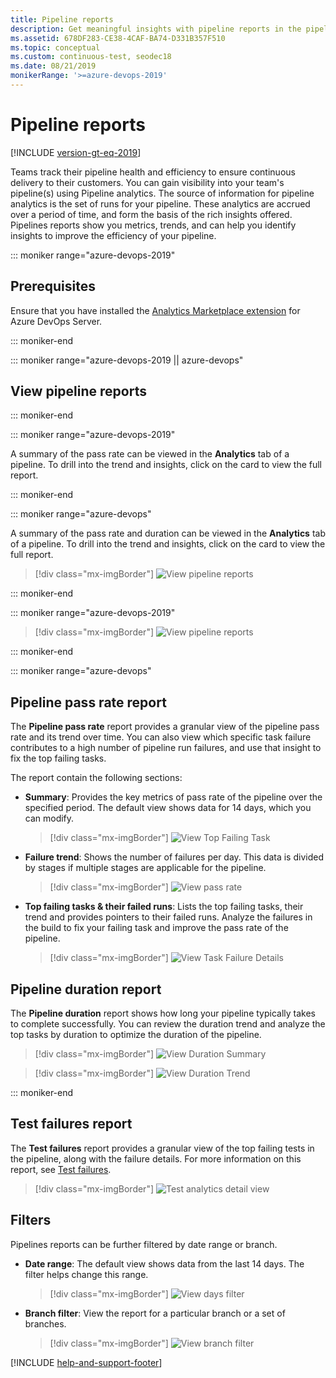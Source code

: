 ```yaml
---
title: Pipeline reports
description: Get meaningful insights with pipeline reports in the pipeline
ms.assetid: 678DF283-CE38-4CAF-BA74-D331B357F510
ms.topic: conceptual
ms.custom: continuous-test, seodec18
ms.date: 08/21/2019
monikerRange: '>=azure-devops-2019'
---
```


# Pipeline reports

[!INCLUDE [version-gt-eq-2019](../../includes/version-gt-eq-2019.md)]

Teams track their pipeline health and efficiency to ensure continuous delivery to their customers. You can gain visibility into your team's pipeline(s) using Pipeline analytics. The source of information for pipeline analytics is the set of runs for your pipeline. These analytics are accrued over a period of time, and form the basis of the rich insights offered. Pipelines reports show you metrics, trends, and can help you identify insights to improve the efficiency of your pipeline.  

::: moniker range="azure-devops-2019"

## Prerequisites

Ensure that you have installed the [Analytics Marketplace extension](../../report/dashboards/analytics-extension.md) for Azure DevOps Server.

::: moniker-end

::: moniker range="azure-devops-2019 || azure-devops"

## View pipeline reports

::: moniker-end

::: moniker range="azure-devops-2019"

A summary of the pass rate can be viewed in the **Analytics** tab of a pipeline. To drill into the trend and insights, click on the card to view the full report.

::: moniker-end

<a name="viewinbuild"></a>

::: moniker range="azure-devops"

A summary of the pass rate and duration can be viewed in the **Analytics** tab of a pipeline. To drill into the trend and insights, click on the card to view the full report.

> [!div class="mx-imgBorder"]
> ![View pipeline reports](media/pipelines-reports/analyticstab.png)

::: moniker-end

::: moniker range="azure-devops-2019"

> [!div class="mx-imgBorder"]
> ![View pipeline reports](media/pipelines-reports/analyticstab-server-2019.png)

::: moniker-end

::: moniker range="azure-devops"

## Pipeline pass rate report 

The **Pipeline pass rate** report  provides a granular view of the pipeline pass rate and its trend over time. You can also view which specific task failure contributes to a high number of pipeline run failures, and use that insight to fix the top failing tasks.

The report contain the following sections:

  - **Summary**: Provides the key  metrics of pass rate of the pipeline over the specified period. The default view shows data for 14 days, which you can modify.

    > [!div class="mx-imgBorder"]
    > ![View Top Failing Task](media/pipelines-reports/top-failing.png)
    
  - **Failure trend**: Shows the number of failures per day. This data is divided by stages if multiple stages are applicable for the pipeline.
    > [!div class="mx-imgBorder"]
    > ![View pass rate](media/pipelines-reports/pass-rate.png)

  - **Top failing tasks & their failed runs**: Lists the top failing tasks, their trend and provides pointers to their failed runs. Analyze the failures in the build to fix your failing task and improve the pass rate of the pipeline.
        
    > [!div class="mx-imgBorder"]
    > ![View Task Failure Details](media/pipelines-reports/failing-tasks.png)

## Pipeline duration report

The **Pipeline duration** report shows how long your pipeline typically takes to complete successfully. You can review the duration trend and analyze the top tasks by duration to optimize the duration of the pipeline.

> [!div class="mx-imgBorder"]
> ![View Duration Summary](media/pipelines-reports/duration-summary.png)

> [!div class="mx-imgBorder"]
> ![View Duration Trend](media/pipelines-reports/duration-trend.png)

::: moniker-end

## Test failures report

The **Test failures** report provides a granular view of the top failing tests in the pipeline, along with the failure details. For more information on this report, see [Test failures](../test/test-analytics.md#test-failures).

> [!div class="mx-imgBorder"]
![Test analytics detail view](../test/media/test-analytics/test-failures.png)

## Filters

Pipelines reports can be further filtered by date range or branch. 

- **Date range**: The default view shows data from the last 14 days. The filter helps change this range.
  
    > [!div class="mx-imgBorder"]
    > ![View days filter](media/pipelines-reports/days-filter.png)

- **Branch filter**: View the report for a particular branch or a set of branches. 
  
    > [!div class="mx-imgBorder"]
    > ![View branch filter](media/pipelines-reports/branch-filter.png)


[!INCLUDE [help-and-support-footer](../test/includes/help-and-support-footer.md)] 
